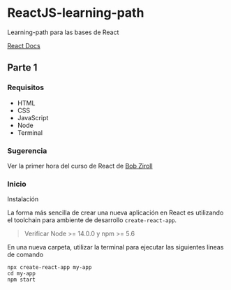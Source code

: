 # ReactJS-learning-path
Learning-path para las bases de React

[React Docs](https://reactjs.org/)

## Parte 1

### Requisitos

- HTML
- CSS
- JavaScript
- Node
- Terminal

### Sugerencia

Ver la primer hora del curso de React de [Bob Ziroll](https://www.youtube.com/watch?v=bMknfKXIFA8)

### Inicio

Instalación

La forma más sencilla de crear una nueva aplicación en React es utilizando el toolchain para ambiente de desarrollo  ```create-react-app```.

> Verificar Node >= 14.0.0 y npm >= 5.6

En una nueva carpeta, utilizar la terminal para ejecutar las siguientes lineas de comando

```
npx create-react-app my-app
cd my-app
npm start
```

